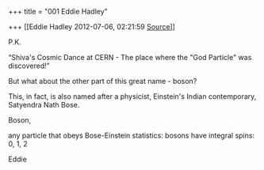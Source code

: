 +++
title = "001 Eddie Hadley"

+++
[[Eddie Hadley	2012-07-06, 02:21:59 [Source](https://groups.google.com/g/samskrita/c/mqtzJZCzCEc)]]



P.K.



“Shiva's Cosmic Dance at CERN - The place where the "God Particle" was discovered!”



But what about the other part of this great name - boson?

This, in fact, is also named after a physicist, Einstein's Indian contemporary, Satyendra Nath Bose.



Boson,

 any particle that obeys Bose-Einstein statistics: bosons have integral spins: 0, 1, 2





Eddie







